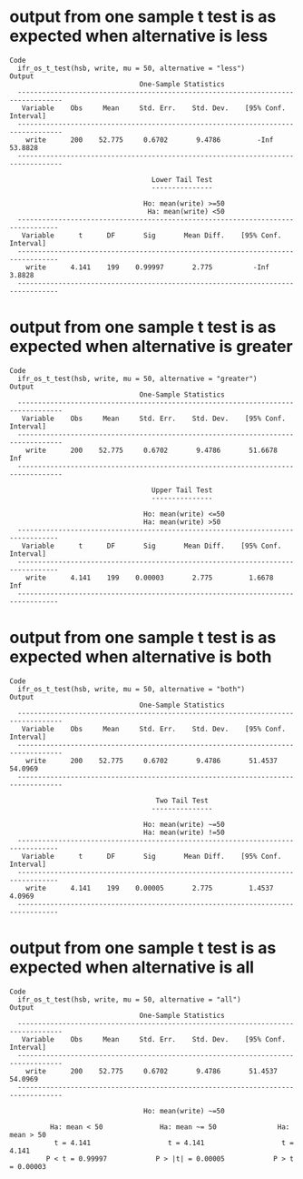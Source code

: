 # output from one sample t test is as expected when alternative is less

    Code
      ifr_os_t_test(hsb, write, mu = 50, alternative = "less")
    Output
                                    One-Sample Statistics                               
      ---------------------------------------------------------------------------------
       Variable    Obs     Mean     Std. Err.    Std. Dev.    [95% Conf. Interval] 
      ---------------------------------------------------------------------------------
        write      200    52.775     0.6702       9.4786         -Inf     53.8828   
      ---------------------------------------------------------------------------------
      
                                       Lower Tail Test                                 
                                       ---------------                                  
      
                                     Ho: mean(write) >=50                              
                                      Ha: mean(write) <50                               
      --------------------------------------------------------------------------------
       Variable      t      DF       Sig       Mean Diff.    [95% Conf. Interval] 
      --------------------------------------------------------------------------------
        write      4.141    199    0.99997       2.775          -Inf      3.8828   
      --------------------------------------------------------------------------------

# output from one sample t test is as expected when alternative is greater

    Code
      ifr_os_t_test(hsb, write, mu = 50, alternative = "greater")
    Output
                                    One-Sample Statistics                               
      ---------------------------------------------------------------------------------
       Variable    Obs     Mean     Std. Err.    Std. Dev.    [95% Conf. Interval] 
      ---------------------------------------------------------------------------------
        write      200    52.775     0.6702       9.4786       51.6678      Inf     
      ---------------------------------------------------------------------------------
      
                                       Upper Tail Test                                 
                                       ---------------                                  
      
                                     Ho: mean(write) <=50                              
                                     Ha: mean(write) >50                                
      --------------------------------------------------------------------------------
       Variable      t      DF       Sig       Mean Diff.    [95% Conf. Interval] 
      --------------------------------------------------------------------------------
        write      4.141    199    0.00003       2.775         1.6678      Inf     
      --------------------------------------------------------------------------------

# output from one sample t test is as expected when alternative is both

    Code
      ifr_os_t_test(hsb, write, mu = 50, alternative = "both")
    Output
                                    One-Sample Statistics                               
      ---------------------------------------------------------------------------------
       Variable    Obs     Mean     Std. Err.    Std. Dev.    [95% Conf. Interval] 
      ---------------------------------------------------------------------------------
        write      200    52.775     0.6702       9.4786       51.4537    54.0969   
      ---------------------------------------------------------------------------------
      
                                        Two Tail Test                                  
                                       ---------------                                  
      
                                     Ho: mean(write) ~=50                              
                                     Ha: mean(write) !=50                               
      --------------------------------------------------------------------------------
       Variable      t      DF       Sig       Mean Diff.    [95% Conf. Interval] 
      --------------------------------------------------------------------------------
        write      4.141    199    0.00005       2.775         1.4537     4.0969   
      --------------------------------------------------------------------------------

# output from one sample t test is as expected when alternative is all

    Code
      ifr_os_t_test(hsb, write, mu = 50, alternative = "all")
    Output
                                    One-Sample Statistics                               
      ---------------------------------------------------------------------------------
       Variable    Obs     Mean     Std. Err.    Std. Dev.    [95% Conf. Interval] 
      ---------------------------------------------------------------------------------
        write      200    52.775     0.6702       9.4786       51.4537    54.0969   
      ---------------------------------------------------------------------------------
      
                                     Ho: mean(write) ~=50                              
      
              Ha: mean < 50              Ha: mean ~= 50               Ha: mean > 50        
               t = 4.141                   t = 4.141                   t = 4.141         
             P < t = 0.99997            P > |t| = 0.00005            P > t = 0.00003      

